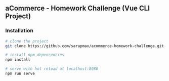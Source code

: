 ## aCommerce - Homework Challenge (Vue CLI Project)

### Installation

``` bash
# clone the project
git clone https://github.com/sarapmax/acommerce-homework-challenge.git

# install npm depencencies
npm install

# serve with hot reload at localhost:8080
npm run serve
```
